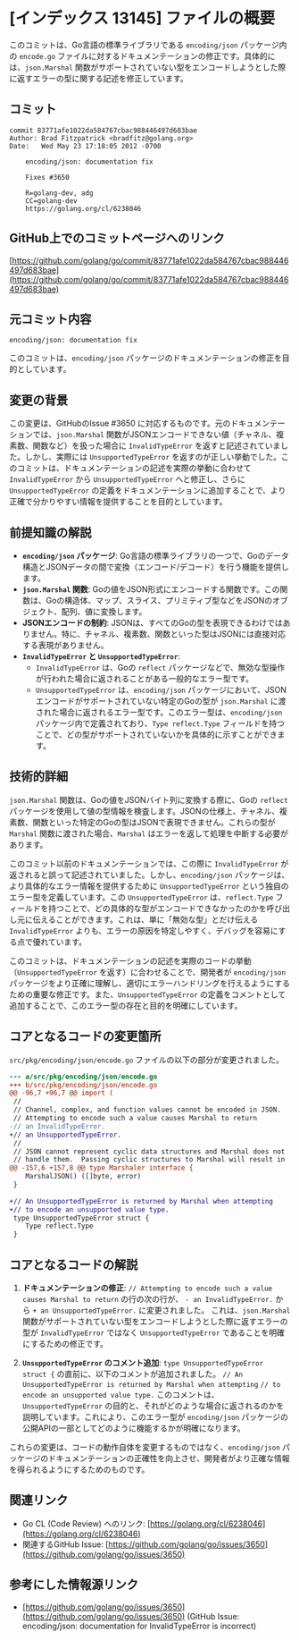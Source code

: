 # [インデックス 13145] ファイルの概要

このコミットは、Go言語の標準ライブラリである `encoding/json` パッケージ内の `encode.go` ファイルに対するドキュメンテーションの修正です。具体的には、`json.Marshal` 関数がサポートされていない型をエンコードしようとした際に返すエラーの型に関する記述を修正しています。

## コミット

```
commit 83771afe1022da584767cbac988446497d683bae
Author: Brad Fitzpatrick <bradfitz@golang.org>
Date:   Wed May 23 17:18:05 2012 -0700

    encoding/json: documentation fix
    
    Fixes #3650
    
    R=golang-dev, adg
    CC=golang-dev
    https://golang.org/cl/6238046
```

## GitHub上でのコミットページへのリンク

[https://github.com/golang/go/commit/83771afe1022da584767cbac988446497d683bae](https://github.com/golang/go/commit/83771afe1022da584767cbac988446497d683bae)

## 元コミット内容

`encoding/json: documentation fix`

このコミットは、`encoding/json` パッケージのドキュメンテーションの修正を目的としています。

## 変更の背景

この変更は、GitHubのIssue #3650 に対応するものです。元のドキュメンテーションでは、`json.Marshal` 関数がJSONエンコードできない値（チャネル、複素数、関数など）を扱った場合に `InvalidTypeError` を返すと記述されていました。しかし、実際には `UnsupportedTypeError` を返すのが正しい挙動でした。このコミットは、ドキュメンテーションの記述を実際の挙動に合わせて `InvalidTypeError` から `UnsupportedTypeError` へと修正し、さらに `UnsupportedTypeError` の定義をドキュメンテーションに追加することで、より正確で分かりやすい情報を提供することを目的としています。

## 前提知識の解説

*   **`encoding/json` パッケージ**: Go言語の標準ライブラリの一つで、Goのデータ構造とJSONデータの間で変換（エンコード/デコード）を行う機能を提供します。
*   **`json.Marshal` 関数**: Goの値をJSON形式にエンコードする関数です。この関数は、Goの構造体、マップ、スライス、プリミティブ型などをJSONのオブジェクト、配列、値に変換します。
*   **JSONエンコードの制約**: JSONは、すべてのGoの型を表現できるわけではありません。特に、チャネル、複素数、関数といった型はJSONには直接対応する表現がありません。
*   **`InvalidTypeError` と `UnsupportedTypeError`**:
    *   `InvalidTypeError` は、Goの `reflect` パッケージなどで、無効な型操作が行われた場合に返されることがある一般的なエラー型です。
    *   `UnsupportedTypeError` は、`encoding/json` パッケージにおいて、JSONエンコードがサポートされていない特定のGoの型が `json.Marshal` に渡された場合に返されるエラー型です。このエラー型は、`encoding/json` パッケージ内で定義されており、`Type reflect.Type` フィールドを持つことで、どの型がサポートされていないかを具体的に示すことができます。

## 技術的詳細

`json.Marshal` 関数は、Goの値をJSONバイト列に変換する際に、Goの `reflect` パッケージを使用して値の型情報を検査します。JSONの仕様上、チャネル、複素数、関数といった特定のGoの型はJSONで表現できません。これらの型が `Marshal` 関数に渡された場合、`Marshal` はエラーを返して処理を中断する必要があります。

このコミット以前のドキュメンテーションでは、この際に `InvalidTypeError` が返されると誤って記述されていました。しかし、`encoding/json` パッケージは、より具体的なエラー情報を提供するために `UnsupportedTypeError` という独自のエラー型を定義しています。この `UnsupportedTypeError` は、`reflect.Type` フィールドを持つことで、どの具体的な型がエンコードできなかったのかを呼び出し元に伝えることができます。これは、単に「無効な型」とだけ伝える `InvalidTypeError` よりも、エラーの原因を特定しやすく、デバッグを容易にする点で優れています。

このコミットは、ドキュメンテーションの記述を実際のコードの挙動（`UnsupportedTypeError` を返す）に合わせることで、開発者が `encoding/json` パッケージをより正確に理解し、適切にエラーハンドリングを行えるようにするための重要な修正です。また、`UnsupportedTypeError` の定義をコメントとして追加することで、このエラー型の存在と目的を明確にしています。

## コアとなるコードの変更箇所

`src/pkg/encoding/json/encode.go` ファイルの以下の部分が変更されました。

```diff
--- a/src/pkg/encoding/json/encode.go
+++ b/src/pkg/encoding/json/encode.go
@@ -96,7 +96,7 @@ import (
 //
 // Channel, complex, and function values cannot be encoded in JSON.
 // Attempting to encode such a value causes Marshal to return
-// an InvalidTypeError.
+// an UnsupportedTypeError.
 //
 // JSON cannot represent cyclic data structures and Marshal does not
 // handle them.  Passing cyclic structures to Marshal will result in
@@ -157,6 +157,8 @@ type Marshaler interface {
 	MarshalJSON() ([]byte, error)
 }
 
+// An UnsupportedTypeError is returned by Marshal when attempting
+// to encode an unsupported value type.
 type UnsupportedTypeError struct {
 	Type reflect.Type
 }
```

## コアとなるコードの解説

1.  **ドキュメンテーションの修正**:
    `// Attempting to encode such a value causes Marshal to return` の行の次の行が、
    `- an InvalidTypeError.` から
    `+ an UnsupportedTypeError.` に変更されました。
    これは、`json.Marshal` 関数がサポートされていない型をエンコードしようとした際に返すエラーの型が `InvalidTypeError` ではなく `UnsupportedTypeError` であることを明確にするための修正です。

2.  **`UnsupportedTypeError` のコメント追加**:
    `type UnsupportedTypeError struct {` の直前に、以下のコメントが追加されました。
    `// An UnsupportedTypeError is returned by Marshal when attempting`
    `// to encode an unsupported value type.`
    このコメントは、`UnsupportedTypeError` の目的と、それがどのような場合に返されるのかを説明しています。これにより、このエラー型が `encoding/json` パッケージの公開APIの一部としてどのように機能するかが明確になります。

これらの変更は、コードの動作自体を変更するものではなく、`encoding/json` パッケージのドキュメンテーションの正確性を向上させ、開発者がより正確な情報を得られるようにするためのものです。

## 関連リンク

*   Go CL (Code Review) へのリンク: [https://golang.org/cl/6238046](https://golang.org/cl/6238046)
*   関連するGitHub Issue: [https://github.com/golang/go/issues/3650](https://github.com/golang/go/issues/3650)

## 参考にした情報源リンク

*   [https://github.com/golang/go/issues/3650](https://github.com/golang/go/issues/3650) (GitHub Issue: encoding/json: documentation for InvalidTypeError is incorrect)
